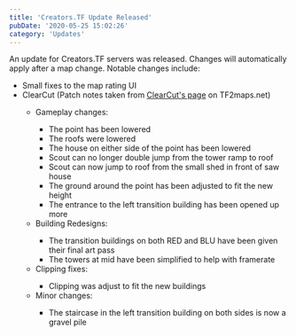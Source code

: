 ```yaml
---
title: 'Creators.TF Update Released'
pubDate: '2020-05-25 15:02:26'
category: 'Updates'
---
```


<p>An update for Creators.TF servers was released. Changes will automatically apply after a map change. Notable changes include:</p>
<ul>
	<li>Small fixes to the map rating UI</li>
	<li>ClearCut (Patch notes taken from <a href="https://tf2maps.net/downloads/clearcut.5682/update?update=24236" target="_blank">ClearCut's page</a> on TF2maps.net)</li>
	<ul>
		<li>Gameplay changes:</li>
		<ul>
			<li>The point has been lowered</li>
			<li>The roofs were lowered</li>
			<li>The house on either side of the point has been lowered</li>
			<li>Scout can no longer double jump from the tower ramp to roof</li>
			<li>Scout can now jump to roof from the small shed in front of saw house</li>
			<li>The ground around the point has been adjusted to fit the new height</li>
			<li>The entrance to the left transition building has been opened up more</li>
		</ul>
		<li>Building Redesigns:</li>
		<ul>
			<li>The transition buildings on both RED and BLU have been given their final art pass</li>
			<li>The towers at mid have been simplified to help with framerate</li>
		</ul>
		<li>Clipping fixes:</li>
		<ul>
			<li>Clipping was adjust to fit the new buildings</li>
		</ul>
		<li>Minor changes:</li>
		<ul>
			<li>The staircase in the left transition building on both sides is now a gravel pile</li>
		</ul>
	</ul>
</ul>
